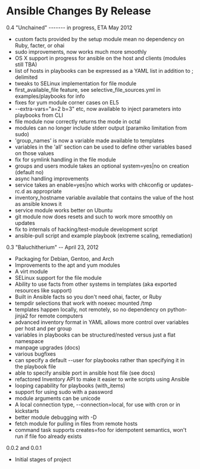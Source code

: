 Ansible Changes By Release
==========================

0.4 "Unchained" ------- in progress, ETA May 2012

* custom facts provided by the setup module mean no dependency on Ruby, facter, or ohai
* sudo improvements, now works much more smoothly
* OS X support in progress for ansible on the host and clients (modules still TBA)
* list of hosts in playbooks can be expressed as a YAML list in addition to ; delimited
* tweaks to SELinux implementation for file module
* first_available_file feature, see selective_file_sources.yml in examples/playbooks for info
* fixes for yum module corner cases on EL5
* --extra-vars="a=2 b=3" etc, now available to inject parameters into playbooks from CLI
* file module now correctly returns the mode in octal
* modules can no longer include stderr output (paramiko limitation from sudo)
* 'group_names' is now a variable made available to templates
* variables in the 'all' section can be used to define other variables based on those values
* fix for symlink handling in the file module
* groups and users module takes an optional system=yes|no on creation (default no)
* async handling improvements
* service takes an enable=yes|no which works with chkconfig or updates-rc.d as appropriate
* inventory_hostname variable available that contains the value of the host as ansible knows it
* service module works better on Ubuntu
* git module now does resets and such to work more smoothly on updates
* fix to internals of hacking/test-module development script
* ansible-pull script and example playbook (extreme scaling, remediation)

0.3 "Baluchitherium" -- April 23, 2012

* Packaging for Debian, Gentoo, and Arch
* Improvements to the apt and yum modules
* A virt module
* SELinux support for the file module
* Ability to use facts from other systems in templates (aka exported
resources like support)
* Built in Ansible facts so you don't need ohai, facter, or Ruby
* tempdir selections that work with noexec mounted /tmp
* templates happen locally, not remotely, so no dependency on
python-jinja2 for remote computers
* advanced inventory format in YAML allows more control over variables
per host and per group
* variables in playbooks can be structured/nested versus just a flat namespace
* manpage upgrades (docs)
* various bugfixes
* can specify a default --user for playbooks rather than specifying it
in the playbook file
* able to specify ansible port in ansible host file (see docs)
* refactored Inventory API to make it easier to write scripts using Ansible
* looping capability for playbooks (with_items)
* support for using sudo with a password
* module arguments can be unicode
* A local connection type, --connection=local,  for use with cron or
in kickstarts
* better module debugging with -D
* fetch module for pulling in files from remote hosts
* command task supports creates=foo for idempotent semantics, won't
run if file foo already exists 

0.0.2 and 0.0.1

* Initial stages of project

